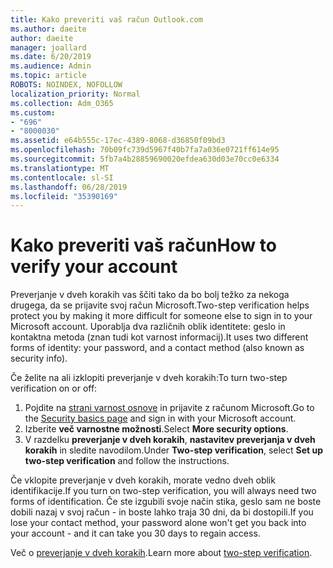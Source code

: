 ```yaml
---
title: Kako preveriti vaš račun Outlook.com
ms.author: daeite
author: daeite
manager: joallard
ms.date: 6/20/2019
ms.audience: Admin
ms.topic: article
ROBOTS: NOINDEX, NOFOLLOW
localization_priority: Normal
ms.collection: Adm_O365
ms.custom:
- "696"
- "8000030"
ms.assetid: e64b555c-17ec-4389-8068-d36850f09bd3
ms.openlocfilehash: 70b09fc739d5967f40b7fa7a036e0721ff614e95
ms.sourcegitcommit: 5fb7a4b28859690020efdea630d03e70cc0e6334
ms.translationtype: MT
ms.contentlocale: sl-SI
ms.lasthandoff: 06/28/2019
ms.locfileid: "35390169"
---
```

# <a name="how-to-verify-your-account"></a><span data-ttu-id="d70e5-102">Kako preveriti vaš račun</span><span class="sxs-lookup"><span data-stu-id="d70e5-102">How to verify your account</span></span>

<span data-ttu-id="d70e5-103">Preverjanje v dveh korakih vas ščiti tako da bo bolj težko za nekoga drugega, da se prijavite svoj račun Microsoft.</span><span class="sxs-lookup"><span data-stu-id="d70e5-103">Two-step verification helps protect you by making it more difficult for someone else to sign in to your Microsoft account.</span></span> <span data-ttu-id="d70e5-104">Uporablja dva različnih oblik identitete: geslo in kontaktna metoda (znan tudi kot varnost informacij).</span><span class="sxs-lookup"><span data-stu-id="d70e5-104">It uses two different forms of identity: your password, and a contact method (also known as security info).</span></span>
  
<span data-ttu-id="d70e5-105">Če želite na ali izklopiti preverjanje v dveh korakih:</span><span class="sxs-lookup"><span data-stu-id="d70e5-105">To turn two-step verification on or off:</span></span>
  
1. <span data-ttu-id="d70e5-106">Pojdite na [strani varnost osnove](https://go.microsoft.com/fwlink/?linkid=842325) in prijavite z računom Microsoft.</span><span class="sxs-lookup"><span data-stu-id="d70e5-106">Go to the [Security basics page](https://go.microsoft.com/fwlink/?linkid=842325) and sign in with your Microsoft account.</span></span>
2. <span data-ttu-id="d70e5-107">Izberite **več varnostne možnosti**.</span><span class="sxs-lookup"><span data-stu-id="d70e5-107">Select **More security options**.</span></span>
3. <span data-ttu-id="d70e5-108">V razdelku **preverjanje v dveh korakih**, **nastavitev preverjanja v dveh korakih** in sledite navodilom.</span><span class="sxs-lookup"><span data-stu-id="d70e5-108">Under **Two-step verification**, select **Set up two-step verification** and follow the instructions.</span></span>

<span data-ttu-id="d70e5-109">Če vklopite preverjanje v dveh korakih, morate vedno dveh oblik identifikacije.</span><span class="sxs-lookup"><span data-stu-id="d70e5-109">If you turn on two-step verification, you will always need two forms of identification.</span></span> <span data-ttu-id="d70e5-110">Če ste izgubili svoje način stika, geslo sam ne boste dobili nazaj v svoj račun - in boste lahko traja 30 dni, da bi dostopili.</span><span class="sxs-lookup"><span data-stu-id="d70e5-110">If you lose your contact method, your password alone won't get you back into your account - and it can take you 30 days to regain access.</span></span>
  
<span data-ttu-id="d70e5-111">Več o [preverjanje v dveh korakih](https://go.microsoft.com/fwlink/?linkid=872270).</span><span class="sxs-lookup"><span data-stu-id="d70e5-111">Learn more about [two-step verification](https://go.microsoft.com/fwlink/?linkid=872270).</span></span>
  